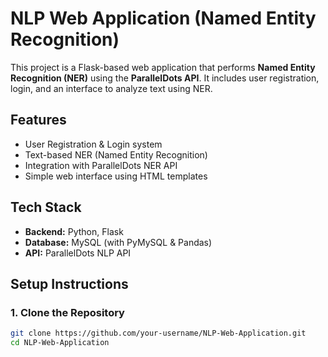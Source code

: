 # NLP Web Application (Named Entity Recognition)

This project is a Flask-based web application that performs **Named Entity Recognition (NER)** using the **ParallelDots API**. It includes user registration, login, and an interface to analyze text using NER.

## Features

- User Registration & Login system
- Text-based NER (Named Entity Recognition)
- Integration with ParallelDots NER API
- Simple web interface using HTML templates

## Tech Stack

- **Backend:** Python, Flask
- **Database:** MySQL (with PyMySQL & Pandas)
- **API:** ParallelDots NLP API

## Setup Instructions

### 1. Clone the Repository

```bash
git clone https://github.com/your-username/NLP-Web-Application.git
cd NLP-Web-Application
